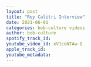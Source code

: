 ```yaml
---
layout: post
title: "Rey Calitri Interview"
date: 2021-06-01
categories: bob-culture videos
author: bob-culture
spotify_track_id: 
youtube_video_id: xV1coNTAw-Q
apple_track_id: 
youtube_metadata: 
---
```

